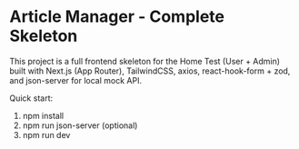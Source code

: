 # Article Manager - Complete Skeleton

This project is a full frontend skeleton for the Home Test (User + Admin) built with Next.js (App Router), TailwindCSS, axios, react-hook-form + zod, and json-server for local mock API.

Quick start:
1. npm install
2. npm run json-server (optional)
3. npm run dev
